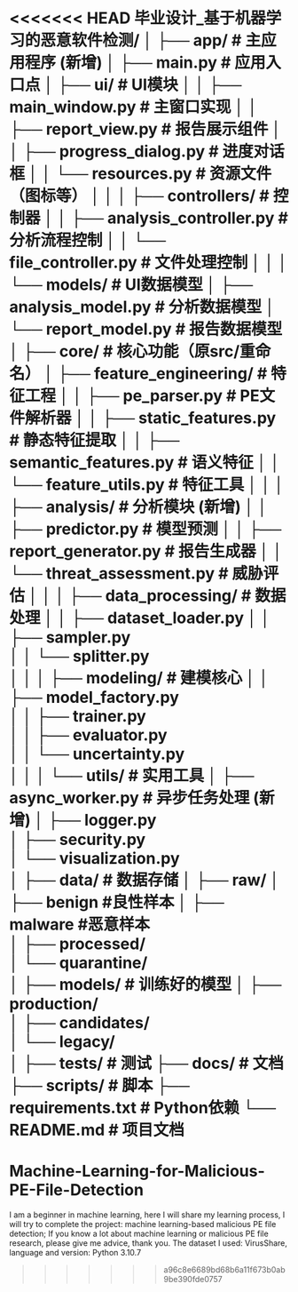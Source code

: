 <<<<<<< HEAD
毕业设计_基于机器学习的恶意软件检测/
│
├── app/                      # 主应用程序 (新增)
│   ├── main.py               # 应用入口点
│   ├── ui/                   # UI模块
│   │   ├── main_window.py    # 主窗口实现
│   │   ├── report_view.py    # 报告展示组件
│   │   ├── progress_dialog.py # 进度对话框
│   │   └── resources.py      # 资源文件（图标等）
│   │
│   ├── controllers/          # 控制器
│   │   ├── analysis_controller.py # 分析流程控制
│   │   └── file_controller.py # 文件处理控制
│   │
│   └── models/               # UI数据模型
│       ├── analysis_model.py # 分析数据模型
│       └── report_model.py   # 报告数据模型
│
├── core/                     # 核心功能（原src/重命名）
│   ├── feature_engineering/  # 特征工程
│   │   ├── pe_parser.py      # PE文件解析器
│   │   ├── static_features.py # 静态特征提取
│   │   ├── semantic_features.py # 语义特征
│   │   └── feature_utils.py  # 特征工具
│   │
│   ├── analysis/             # 分析模块 (新增)
│   │   ├── predictor.py      # 模型预测
│   │   ├── report_generator.py # 报告生成器
│   │   └── threat_assessment.py # 威胁评估
│   │
│   ├── data_processing/      # 数据处理
│   │   ├── dataset_loader.py 
│   │   ├── sampler.py        
│   │   └── splitter.py       
│   │
│   ├── modeling/             # 建模核心
│   │   ├── model_factory.py  
│   │   ├── trainer.py        
│   │   ├── evaluator.py      
│   │   └── uncertainty.py    
│   │
│   └── utils/                # 实用工具
│       ├── async_worker.py   # 异步任务处理 (新增)
│       ├── logger.py         
│       ├── security.py       
│       └── visualization.py  
│
├── data/                     # 数据存储
│   ├── raw/ 
│       ├── benign	#良性样本
│       ├── malware     #恶意样本                      
│   ├── processed/            
│   └── quarantine/           
│
├── models/                   # 训练好的模型
│   ├── production/           
│   ├── candidates/           
│   └── legacy/               
│
├── tests/                    # 测试
├── docs/                     # 文档
├── scripts/                  # 脚本
├── requirements.txt          # Python依赖
└── README.md                 # 项目文档
=======
# Machine-Learning-for-Malicious-PE-File-Detection
I am a beginner in machine learning, here I will share my learning process, I will try to complete the project: machine learning-based malicious PE file detection; If you know a lot about machine learning or malicious PE file research, please give me advice, thank you. The dataset I used: VirusShare, language and version: Python 3.10.7
>>>>>>> a96c8e6689bd68b6a11f673b0ab9be390fde0757
